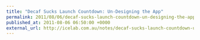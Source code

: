 ```yaml
---
title: "Decaf Sucks Launch Countdown: Un-Designing the App"
permalink: 2011/08/06/decaf-sucks-launch-countdown-un-designing-the-app
published_at: 2011-08-06 06:50:00 +0000
external_url: http://icelab.com.au/notes/decaf-sucks-launch-countdown-un-designing-the-app/
---
```

